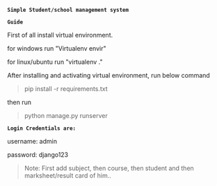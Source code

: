 **`Simple Student/school management system`**

**`Guide`**

First of all install virtual environment. 

for windows run "Virtualenv  envir"

for linux/ubuntu run "virtualenv ."

After installing and activating virtual environment, run below command

>pip install -r requirements.txt

then run
> python manage.py runserver


**`Login Credentials are: `**

username: admin

password: django123


> Note: First add subject, then course, then student and then marksheet/result card of him..
